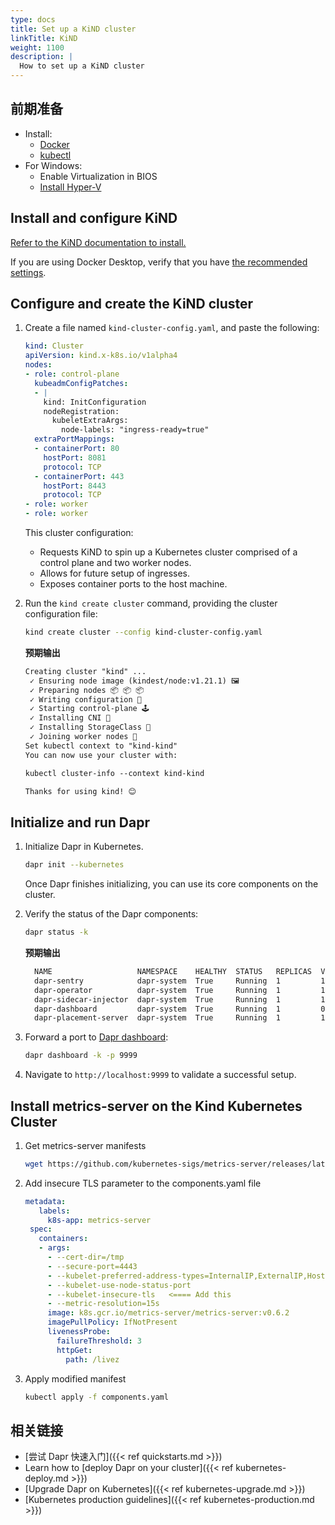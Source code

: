 ```yaml
---
type: docs
title: Set up a KiND cluster
linkTitle: KiND
weight: 1100
description: |
  How to set up a KiND cluster
---
```


## 前期准备

- Install:
  - [Docker](https://docs.docker.com/install/)
  - [kubectl](https://kubernetes.io/docs/tasks/tools/)
- For Windows:
  - Enable Virtualization in BIOS
  - [Install Hyper-V](https://docs.microsoft.com/virtualization/hyper-v-on-windows/quick-start/enable-hyper-v)

## Install and configure KiND

[Refer to the KiND documentation to install.](https://kind.sigs.k8s.io/docs/user/quick-start)

If you are using Docker Desktop, verify that you have [the recommended settings](https://kind.sigs.k8s.io/docs/user/quick-start#settings-for-docker-desktop).

## Configure and create the KiND cluster

1. Create a file named `kind-cluster-config.yaml`, and paste the following:

   ```yaml
   kind: Cluster
   apiVersion: kind.x-k8s.io/v1alpha4
   nodes:
   - role: control-plane
     kubeadmConfigPatches:
     - |
       kind: InitConfiguration
       nodeRegistration:
         kubeletExtraArgs:
           node-labels: "ingress-ready=true"
     extraPortMappings:
     - containerPort: 80
       hostPort: 8081
       protocol: TCP
     - containerPort: 443
       hostPort: 8443
       protocol: TCP
   - role: worker
   - role: worker
   ```

   This cluster configuration:

   - Requests KiND to spin up a Kubernetes cluster comprised of a control plane and two worker nodes.
   - Allows for future setup of ingresses.
   - Exposes container ports to the host machine.

2. Run the `kind create cluster` command, providing the cluster configuration file:

   ```bash
   kind create cluster --config kind-cluster-config.yaml
   ```

   **预期输出**

   ```md
   Creating cluster "kind" ...
    ✓ Ensuring node image (kindest/node:v1.21.1) 🖼
    ✓ Preparing nodes 📦 📦 📦
    ✓ Writing configuration 📜
    ✓ Starting control-plane 🕹️
    ✓ Installing CNI 🔌
    ✓ Installing StorageClass 💾
    ✓ Joining worker nodes 🚜
   Set kubectl context to "kind-kind"
   You can now use your cluster with:

   kubectl cluster-info --context kind-kind

   Thanks for using kind! 😊
   ```

## Initialize and run Dapr

1. Initialize Dapr in Kubernetes.

   ```bash
   dapr init --kubernetes
   ```

   Once Dapr finishes initializing, you can use its core components on the cluster.

2. Verify the status of the Dapr components:

   ```bash
   dapr status -k
   ```

   **预期输出**

   ```md
     NAME                   NAMESPACE    HEALTHY  STATUS   REPLICAS  VERSION  AGE  CREATED
     dapr-sentry            dapr-system  True     Running  1         1.5.1    53s  2021-12-10 09:27.17
     dapr-operator          dapr-system  True     Running  1         1.5.1    53s  2021-12-10 09:27.17
     dapr-sidecar-injector  dapr-system  True     Running  1         1.5.1    53s  2021-12-10 09:27.17
     dapr-dashboard         dapr-system  True     Running  1         0.9.0    53s  2021-12-10 09:27.17
     dapr-placement-server  dapr-system  True     Running  1         1.5.1    52s  2021-12-10 09:27.18
   ```

3. Forward a port to [Dapr dashboard](https://docs.dapr.io/reference/cli/dapr-dashboard/):

   ```bash
   dapr dashboard -k -p 9999
   ```

4. Navigate to `http://localhost:9999` to validate a successful setup.

## Install metrics-server on the Kind Kubernetes Cluster

1. Get metrics-server manifests

   ```bash
   wget https://github.com/kubernetes-sigs/metrics-server/releases/latest/download/components.yaml
   ```

2. Add insecure TLS parameter to the components.yaml file

   ```yaml
   metadata:
      labels:
        k8s-app: metrics-server
    spec:
      containers:
      - args:
        - --cert-dir=/tmp
        - --secure-port=4443
        - --kubelet-preferred-address-types=InternalIP,ExternalIP,Hostname
        - --kubelet-use-node-status-port
        - --kubelet-insecure-tls   <==== Add this
        - --metric-resolution=15s
        image: k8s.gcr.io/metrics-server/metrics-server:v0.6.2
        imagePullPolicy: IfNotPresent
        livenessProbe:
          failureThreshold: 3
          httpGet:
            path: /livez
   ```

3. Apply modified manifest

   ```bash
   kubectl apply -f components.yaml
   ```

## 相关链接

- [尝试 Dapr 快速入门]({{< ref quickstarts.md >}})
- Learn how to [deploy Dapr on your cluster]({{< ref kubernetes-deploy.md >}})
- [Upgrade Dapr on Kubernetes]({{< ref kubernetes-upgrade.md >}})
- [Kubernetes production guidelines]({{< ref kubernetes-production.md >}})
